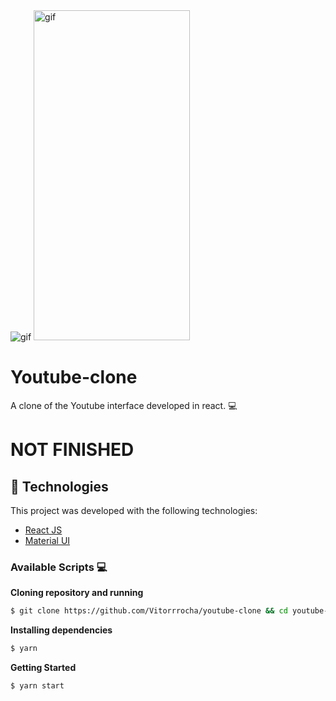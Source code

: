 <img alt="gif" src="githubAssets/webImg.png"/>
<img alt="gif" src="githubAssets/mobileGif.gif" width="250" height="528"/>

# Youtube-clone
A clone of the Youtube interface developed in react. 💻 

# NOT FINISHED

## :rocket: Technologies

This project was developed with the following technologies:

- [React JS](https://reactjs.org/)
- [Material UI](https://material-ui.com/)

### Available Scripts 💻

**Cloning repository and running**

```bash
$ git clone https://github.com/Vitorrrocha/youtube-clone && cd youtube-clone
```

**Installing dependencies**

```bash
$ yarn
```

**Getting Started**

```bash
$ yarn start
```

